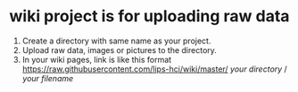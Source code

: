 # wiki project is for uploading raw data
1. Create a directory with same name as your project.
2. Upload raw data, images or pictures to the directory.
3. In your wiki pages, link is like this format https://raw.githubusercontent.com/lips-hci/wiki/master/ *your directory* / *your filename*

